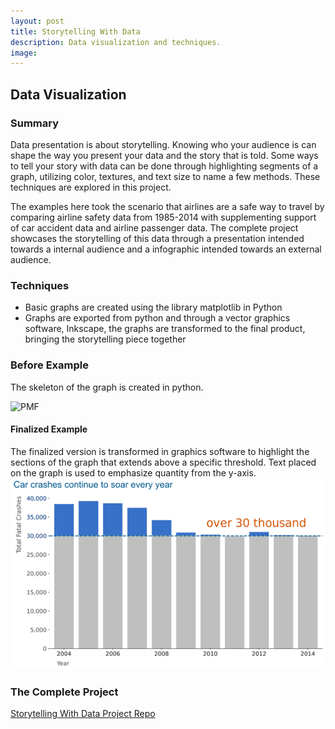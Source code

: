 ```yaml
---
layout: post
title: Storytelling With Data
description: Data visualization and techniques.
image:
---
```




## Data Visualization

### Summary
Data presentation is about storytelling. Knowing who your audience is can shape the way you present your data and the story that is told. Some ways to tell your story with data can be done through highlighting segments of a graph, utilizing color, textures, and text size to name a few methods. These techniques are explored in this project.

The examples here took the scenario that airlines are a safe way to travel by comparing airline safety data from 1985-2014 with supplementing support of car accident data and airline passenger data. The complete project showcases the storytelling of this data through a presentation intended towards a internal audience and a infographic intended towards an external audience.

### Techniques
* Basic graphs are created using the library matplotlib in Python
* Graphs are exported from python and through a vector graphics software, Inkscape, the graphs are transformed to the final product, bringing the storytelling piece together

### Before Example
The skeleton of the graph is created in python.

![PMF](/assets/images/fatal_car_bar_bef.png)

#### Finalized Example
The finalized version is transformed in graphics software to highlight the sections of the graph that extends above a specific threshold. Text placed on the graph is used to emphasize quantity from the y-axis.
![CDF](/assets/images/fatal_car_bar_final.png)

### The Complete Project
[Storytelling With Data Project Repo](https://github.com/Torreylee1028/Storytelling-With-Data)
